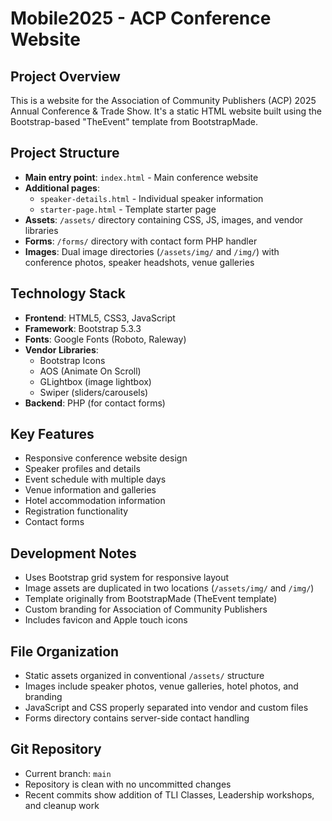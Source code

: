 # Mobile2025 - ACP Conference Website

## Project Overview
This is a website for the Association of Community Publishers (ACP) 2025 Annual Conference & Trade Show. It's a static HTML website built using the Bootstrap-based "TheEvent" template from BootstrapMade.

## Project Structure
- **Main entry point**: `index.html` - Main conference website
- **Additional pages**: 
  - `speaker-details.html` - Individual speaker information
  - `starter-page.html` - Template starter page
- **Assets**: `/assets/` directory containing CSS, JS, images, and vendor libraries
- **Forms**: `/forms/` directory with contact form PHP handler
- **Images**: Dual image directories (`/assets/img/` and `/img/`) with conference photos, speaker headshots, venue galleries

## Technology Stack
- **Frontend**: HTML5, CSS3, JavaScript
- **Framework**: Bootstrap 5.3.3
- **Fonts**: Google Fonts (Roboto, Raleway)
- **Vendor Libraries**:
  - Bootstrap Icons
  - AOS (Animate On Scroll)
  - GLightbox (image lightbox)
  - Swiper (sliders/carousels)
- **Backend**: PHP (for contact forms)

## Key Features
- Responsive conference website design
- Speaker profiles and details
- Event schedule with multiple days
- Venue information and galleries
- Hotel accommodation information
- Registration functionality
- Contact forms

## Development Notes
- Uses Bootstrap grid system for responsive layout
- Image assets are duplicated in two locations (`/assets/img/` and `/img/`)
- Template originally from BootstrapMade (TheEvent template)
- Custom branding for Association of Community Publishers
- Includes favicon and Apple touch icons

## File Organization
- Static assets organized in conventional `/assets/` structure
- Images include speaker photos, venue galleries, hotel photos, and branding
- JavaScript and CSS properly separated into vendor and custom files
- Forms directory contains server-side contact handling

## Git Repository
- Current branch: `main`
- Repository is clean with no uncommitted changes
- Recent commits show addition of TLI Classes, Leadership workshops, and cleanup work
